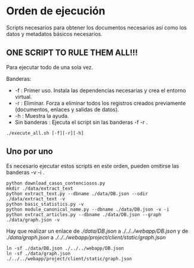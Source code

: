 # Orden de ejecución

Scripts necesarios para obtener los documentos necesarios así como los datos y metadatos básicos necesarios.

## ONE SCRIPT TO RULE THEM ALL!!!

Para ejecutar todo de una sola vez.

Banderas:

- -f : Primer uso. Instala las dependencias necesarias y crea el entorno virtual.
- -r : Eliminar. Forza a eliminar todos los registros creados previamente (documentos, enlaces y salidas de datos).
- -h : Muestra la ayuda.
- Sin banderas : Ejecuta el script sin las banderas -f -r .
```
./execute_all.sh [-f][-r][-h]
```

## Uno por uno

Es necesario ejecutar estos scripts en este orden, pueden omitirse las banderas -v -i .
```
python download_casos_contenciosos.py
mkdir ./data/extract_text
python extract_text.py --dbname ./data/DB.json --odir ./data/extract_text -v
python basic_statistics.py -v
python module_canonical_name.py --dbname ./data/DB.json -v -i
python extract_articles.py --dbname ./data/DB.json --graph ./data/graph.json -v
```

Hay que realizar un enlace de *./data/DB.json* a *./../../webapp/DB.json* y de *./data/graph.json* a *./../../webapp/project/client/static/graph.json*

```
ln -sf ./data/DB.json ./../../webapp/DB.json
ln -sf ./data/graph.json ./../../webapp/project/client/static/graph.json
```
